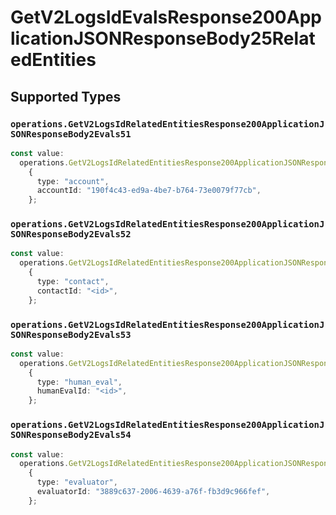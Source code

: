 # GetV2LogsIdEvalsResponse200ApplicationJSONResponseBody25RelatedEntities


## Supported Types

### `operations.GetV2LogsIdRelatedEntitiesResponse200ApplicationJSONResponseBody2Evals51`

```typescript
const value:
  operations.GetV2LogsIdRelatedEntitiesResponse200ApplicationJSONResponseBody2Evals51 =
    {
      type: "account",
      accountId: "190f4c43-ed9a-4be7-b764-73e0079f77cb",
    };
```

### `operations.GetV2LogsIdRelatedEntitiesResponse200ApplicationJSONResponseBody2Evals52`

```typescript
const value:
  operations.GetV2LogsIdRelatedEntitiesResponse200ApplicationJSONResponseBody2Evals52 =
    {
      type: "contact",
      contactId: "<id>",
    };
```

### `operations.GetV2LogsIdRelatedEntitiesResponse200ApplicationJSONResponseBody2Evals53`

```typescript
const value:
  operations.GetV2LogsIdRelatedEntitiesResponse200ApplicationJSONResponseBody2Evals53 =
    {
      type: "human_eval",
      humanEvalId: "<id>",
    };
```

### `operations.GetV2LogsIdRelatedEntitiesResponse200ApplicationJSONResponseBody2Evals54`

```typescript
const value:
  operations.GetV2LogsIdRelatedEntitiesResponse200ApplicationJSONResponseBody2Evals54 =
    {
      type: "evaluator",
      evaluatorId: "3889c637-2006-4639-a76f-fb3d9c966fef",
    };
```

